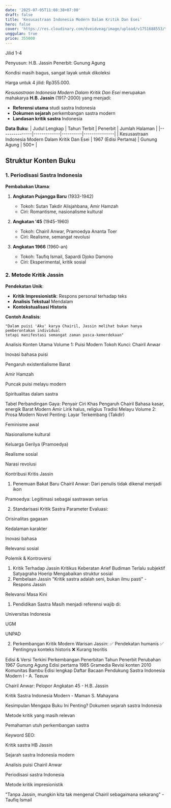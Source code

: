```yaml
---
date: '2025-07-05T11:08:38+07:00'
draft: false
title: 'Kesusastraan Indonesia Modern Dalam Kritik Dan Esei'
hero: false
cover: 'https://res.cloudinary.com/dveidveag/image/upload/v1751688553/tokohitam_bookshop_1747707720_3636358378577582563_2108852657_wt0kln.webp'
unggulan: true
price: 355000
---
```


Jilid 1-4

Penyusun: H.B. Jassin
Penerbit: Gunung Agung

Kondisi masih bagus, sangat layak untuk dikoleksi

Harga untuk 4 jilid: Rp355.000.

*Kesusastraan Indonesia Modern Dalam Kritik Dan Esei* merupakan mahakarya **H.B. Jassin** (1917-2000) yang menjadi:
- **Referensi utama** studi sastra Indonesia
- **Dokumen sejarah** perkembangan sastra modern
- **Landasan kritik sastra** Indonesia

**Data Buku**:
| Judul Lengkap | Tahun Terbit | Penerbit | Jumlah Halaman |
|---------------|-------------|----------|---------------|
| Kesusastraan Indonesia Modern Dalam Kritik Dan Esei | 1967 (Edisi Pertama) | Gunung Agung | 500+ |

## Struktur Konten Buku

### 1. Periodisasi Sastra Indonesia
**Pembabakan Utama**:
1. **Angkatan Pujangga Baru** (1933-1942)
   - Tokoh: Sutan Takdir Alisjahbana, Amir Hamzah
   - Ciri: Romantisme, nasionalisme kultural

2. **Angkatan '45** (1945-1960)
   - Tokoh: Chairil Anwar, Pramoedya Ananta Toer
   - Ciri: Realisme, semangat revolusi

3. **Angkatan 1966** (1960-an)
   - Tokoh: Taufiq Ismail, Sapardi Djoko Damono
   - Ciri: Eksperimental, kritik sosial

### 2. Metode Kritik Jassin
**Pendekatan Unik**:
- **Kritik Impresionistik**: Respons personal terhadap teks
- **Analisis Tekstual** Mendalam
- **Kontekstualisasi Historis**

**Contoh Analisis**:
```text
"Dalam puisi 'Aku' karya Chairil, Jassin melihat bukan hanya pemberontakan individual 
tetapi manifestasi semangat zaman pasca-kemerdekaan"
```

Analisis Konten Utama
Volume 1: Puisi Modern
Tokoh Kunci:
Chairil Anwar

Inovasi bahasa puisi

Pengaruh existentialisme Barat

Amir Hamzah

Puncak puisi melayu modern

Spiritualitas dalam sastra

Tabel Perbandingan Gaya:
Penyair	Ciri Khas	Pengaruh
Chairil	Bahasa kasar, energik	Barat Modern
Amir	Lirik halus, religius	Tradisi Melayu
Volume 2: Prosa Modern
Novel Penting:
Layar Terkembang (Takdir)

Feminisme awal

Nasionalisme kultural

Keluarga Gerilya (Pramoedya)

Realisme sosial

Narasi revolusi

Kontribusi Kritis Jassin
1. Penemuan Bakat Baru
Chairil Anwar: Dari penulis tidak dikenal menjadi ikon

Pramoedya: Legitimasi sebagai sastrawan serius

2. Standarisasi Kritik Sastra
Parameter Evaluasi:

Orisinalitas gagasan

Kedalaman karakter

Inovasi bahasa

Relevansi sosial

Polemik & Kontroversi
1. Kritik Terhadap Jassin
Kritikus	Keberatan
Arief Budiman	Terlalu subjektif
Satyagraha Hoerip	Mengabaikan struktur sosial
2. Pembelaan Jassin
"Kritik sastra adalah seni, bukan ilmu pasti" - Respons Jassin

Relevansi Masa Kini
1. Pendidikan Sastra
Masih menjadi referensi wajib di:

Universitas Indonesia

UGM

UNPAD

2. Perkembangan Kritik Modern
Warisan Jassin:
✅ Pendekatan humanis
✅ Pentingnya konteks historis
❌ Kurang teoritis

Edisi & Versi Terkini
Perkembangan Penerbitan
Tahun	Penerbit	Perubahan
1967	Gunung Agung	Edisi pertama
1985	Gramedia	Revisi konten
2010	Komunitas Bambu	Edisi lengkap
Daftar Bacaan Pendukung
Sastra Indonesia Modern I - A. Teeuw

Chairil Anwar: Pelopor Angkatan 45 - H.B. Jassin

Kritik Sastra Indonesia Modern - Maman S. Mahayana

Kesimpulan
Mengapa Buku Ini Penting?
Dokumen sejarah sastra Indonesia

Metode kritik yang masih relevan

Pemahaman utuh perkembangan sastra

Keyword SEO:

Kritik sastra HB Jassin

Sejarah sastra Indonesia modern

Analisis puisi Chairil Anwar

Periodisasi sastra Indonesia

Metode kritik impresionistik

"Tanpa Jassin, mungkin kita tak mengenal Chairil sebagaimana sekarang" - Taufiq Ismail